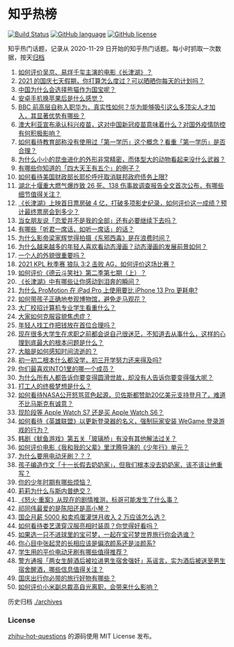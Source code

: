 # 知乎热榜
[![Build Status](https://github.com/ToWeLong/zhihu-hot-questions/workflows/CI/badge.svg)](https://github.com/ToWeLong/zhihu-hot-questions/actions)
[![GitHub language](https://img.shields.io/badge/language-golang-orange.svg)](https://golang.org/)
[![GitHub license](https://img.shields.io/github/license/ToWeLong/zhihu-hot-questions)](https://github.com/ToWeLong/zhihu-hot-questions/blob/main/LICENSE)

知乎热门话题，记录从 2020-11-29 日开始的知乎热门话题。每小时抓取一次数据，按天[归档](./archives)

<!-- BEGIN -->

1. [如何评价吴京、易烊千玺主演的电影《长津湖》？](https://www.zhihu.com/question/457460328)
1. [2021 的国庆七天假期，你打算怎么度过？可以晒晒你每天的计划吗？](https://www.zhihu.com/question/489147712)
1. [中国为什么会选择熊猫作为国宝呢？](https://www.zhihu.com/question/20432874)
1. [安卓手机换苹果后是什么感觉？](https://www.zhihu.com/question/313732168)
1. [BBC 前高层自称入职华为，真实性如何？华为能够吸引这么多顶尖人才加入，其显著优势有哪些？](https://www.zhihu.com/question/490080888)
1. [澳大利亚宣布承认科兴疫苗，这对中国新冠疫苗意味着什么？对国外疫情防控有何积极影响？](https://www.zhihu.com/question/490117833)
1. [如何看待教育部称没有使用过「第一学历」这个概念？看重「第一学历」是否合理？](https://www.zhihu.com/question/490006523)
1. [为什么小小的昆虫进化的外形非常精密，而体型大的动物看起来没什么武器？](https://www.zhihu.com/question/375814446)
1. [有哪些你知道的「四大天王有五个」的例子？](https://www.zhihu.com/question/309766691)
1. [如何看待美国财政部长耶伦呼吁取消联邦政府债务上限?](https://www.zhihu.com/question/490069436)
1. [湖北十堰重大燃气爆炸致 26 死、138 伤事故调查报告全文首次公布，有哪些细节值得关注？](https://www.zhihu.com/question/490228405)
1. [《长津湖》上映首日票房破 4 亿，打破多项影史纪录，如何评价这一成绩？预计最终票房会到多少？](https://www.zhihu.com/question/490123035)
1. [当女朋友说「恋爱并不是我的全部」还有必要继续下去吗？](https://www.zhihu.com/question/485949394)
1. [有哪些「听君一席话，如听一席话」的话？](https://www.zhihu.com/question/476429482)
1. [为什么影帝梁家辉觉得拍摄《东邪西毒》是在浪费时间？](https://www.zhihu.com/question/487151696)
1. [为什么越来越多的年轻人喜欢看动态漫画？动态漫画的发展前景如何？](https://www.zhihu.com/question/490021682)
1. [一个人的外貌很重要吗？](https://www.zhihu.com/question/489081507)
1. [2021 KPL 秋季赛 狼队 3:2 击败 AG，如何评价这场比赛？](https://www.zhihu.com/question/490206713)
1. [如何评价《德云斗笑社》第二季第七期（上）？](https://www.zhihu.com/question/488983438)
1. [《长津湖》中有哪些让你感动到泪奔的瞬间？](https://www.zhihu.com/question/489855039)
1. [为什么 ProMotion 在 iPad Pro 上使用要比 iPhone 13 Pro 更耗电?](https://www.zhihu.com/question/488628729)
1. [如何带孩子正确地参观博物馆，避免走马观花？](https://www.zhihu.com/question/454045564)
1. [大厂校招计算机专业学生看重什么？](https://www.zhihu.com/question/480682120)
1. [大家如何克服容貌焦虑症？](https://www.zhihu.com/question/489879245)
1. [年轻人找工作把钱放在首位合理吗？](https://www.zhihu.com/question/489714859)
1. [现在很多大学生在求职之前都会说自己很迷茫，不知道去从事什么，这样的心理到底最大的根本问题是什么？](https://www.zhihu.com/question/478002554)
1. [大脑是如何感知时间流逝的？](https://www.zhihu.com/question/488307955)
1. [初一初二根本什么都没学，初三开学努力还来得及吗?](https://www.zhihu.com/question/481711175)
1. [你们最喜欢INTO1里的哪一个成员？](https://www.zhihu.com/question/482920345)
1. [为什么所有人都告诉你要变得圆滑世故，却没有人告诉你要变得强大呢？](https://www.zhihu.com/question/464360037)
1. [打工人的终极梦想是什么？](https://www.zhihu.com/question/489277179)
1. [如何看待NASA公开怒骂蓝色起源，贝佐斯都赞助20亿美元支持登月了，难道不比马斯克有诚意？](https://www.zhihu.com/question/490021871)
1. [现阶段等 Apple Watch S7 还是买 Apple Watch S6？](https://www.zhihu.com/question/485009554)
1. [如何看待《英雄联盟》以更新登录器的名义，强制玩家安装 WeGame 登录游戏的行为？](https://www.zhihu.com/question/489272080)
1. [韩剧《鱿鱼游戏》第五关「玻璃桥」有没有其他解法过关？](https://www.zhihu.com/question/487683078)
1. [如何评价电影《我和我的父辈》里沈腾导演的《少年行》单元？](https://www.zhihu.com/question/489388571)
1. [为什么要用电动牙刷？？？](https://www.zhihu.com/question/290815525)
1. [孩子编造作文「十一长假去奶奶家」，但我们根本没去奶奶家，该不该让他重写？](https://www.zhihu.com/question/489760728)
1. [你的少年时期有哪些烦恼？](https://www.zhihu.com/question/489963515)
1. [莉莉为什么与斯内普绝交？](https://www.zhihu.com/question/450891957)
1. [《怒火·重案》从现在的剧情推测，标哥可能发生了什么事？](https://www.zhihu.com/question/476188217)
1. [祁同伟最爱的是陈阳还是高小琴？](https://www.zhihu.com/question/59180251)
1. [国企月薪  5000 和卖鸡蛋灌饼月收入 2 万应该怎么选？](https://www.zhihu.com/question/489234967)
1. [如何看待娄艺潇穿汉服亮相时装周？你觉得好看吗？](https://www.zhihu.com/question/489390731)
1. [如果选一只不进球里的宝可梦，一起在宝可梦世界旅行你会选谁？](https://www.zhihu.com/question/486988023)
1. [你心目中张起灵的长相应该是偏浓颜系还是淡颜系?](https://www.zhihu.com/question/488152634)
1. [学生用的平价电动牙刷有哪些值得推荐？](https://www.zhihu.com/question/278959214)
1. [警方通报「两女生醉酒后被拉进男生宿舍强奸」系谣言，实为酒后被送至男生宿舍醒酒，哪些信息值得关注？](https://www.zhihu.com/question/489676822)
1. [国庆出行你必带的旅行好物有哪些？](https://www.zhihu.com/question/488509789)
1. [如何评价小米副总裁高自光离职，会带来什么影响？](https://www.zhihu.com/question/489982767)

<!-- END -->

历史归档 [./archives](./archives)


### License
[zhihu-hot-questions](https://github.com/towelong/zhihu-hot-questions) 的源码使用 MIT License 发布。